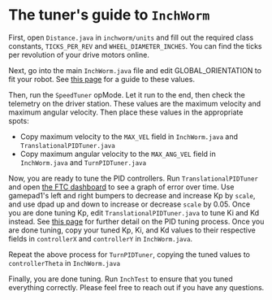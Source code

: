 # The tuner's guide to `InchWorm`

First, open `Distance.java` in `inchworm/units` and fill out the required class constants, `TICKS_PER_REV` and `WHEEL_DIAMETER_INCHES`. You can find the ticks per revolution of your drive motors online.

Next, go into the main `InchWorm.java` file and edit GLOBAL_ORIENTATION to fit your robot. See [this page](https://ftc-docs.firstinspires.org/en/latest/programming_resources/imu/imu.html#orthogonal-mounting) for a guide to these values.

Then, run the `SpeedTuner` opMode. Let it run to the end, then check the telemetry on the driver station. These values are the maximum velocity and maximum angular velocity. Then place these values in the appropriate spots:
- Copy maximum velocity to the `MAX_VEL` field in `InchWorm.java` and `TranslationalPIDTuner.java`
- Copy maximum angular velocity to the `MAX_ANG_VEL` field in `InchWorm.java` and `TurnPIDTuner.java`

Now, you are ready to tune the PID controllers. Run `TranslationalPIDTuner` and open [the FTC dashboard](http://192.168.43.1:8080/dash) to see a graph of error over time. Use gamepad1's left and right bumpers to decrease and increase Kp by `scale`, and use dpad up and down to increase or decrease `scale` by 0.05. Once you are done tuning Kp, edit `TranslationalPIDTuner.java` to tune Ki and Kd instead. See [this page](https://www.ctrlaltftc.com/the-pid-controller/tuning-methods-of-a-pid-controller) for further detail on the PID tuning process. Once you are done tuning, copy your tuned Kp, Ki, and Kd values to their respective fields in `controllerX` and `controllerY` in `InchWorm.java`.

Repeat the above process for `TurnPIDTuner`, copying the tuned values to `controllerTheta` in `InchWorm.java`

Finally, you are done tuning. Run `InchTest` to ensure that you tuned everything correctly. Please feel free to reach out if you have any questions.
